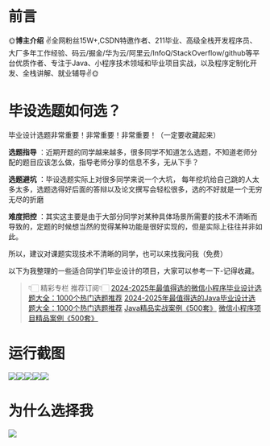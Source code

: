 # 前言

🌞**博主介绍**
✌全网粉丝15W+,CSDN特邀作者、211毕业、高级全栈开发程序员、大厂多年工作经验、码云/掘金/华为云/阿里云/InfoQ/StackOverflow/github等平台优质作者、专注于Java、小程序技术领域和毕业项目实战，以及程序定制化开发、全栈讲解、就业辅导✌🌞

# 毕设选题如何选？

毕业设计选题非常重要！非常重要！非常重要！（一定要收藏起来）

**选题指导** ：近期开题的同学越来越多，很多同学不知道怎么选题，不知道老师分配的题目应该怎么做，指导老师分享的信息不多，无从下手？

**选题避坑** ：毕设选题实际上对很多同学来说一个大坑，
每年挖坑给自己跳的人太多太多，选题选得好后面的答辩以及论文撰写会轻松很多，选的不好就是一个无穷无尽的折磨

**难度把控** ：其实这主要是由于大部分同学对某种具体场景所需要的技术不清晰而导致的，定题的时候想当然的觉得某种功能是很好实现的，但是实际上往往并非如此。

所以，建议对课题实现技术不清晰的同学，也可以来找我问我（免费）

以下为我整理的一些适合同学们毕业设计的项目，大家可以参考一下-记得收藏。

> 👇🏻 精彩专栏 推荐订阅👇🏻
> [2024-2025年最值得选的微信小程序毕业设计选题大全：1000个热门选题推荐](https://www.yuque.com/cxycsx/bve3ul)
> [2024-2025年最值得选的Java毕业设计选题大全：1000个热门选题推荐](https://www.yuque.com/cxycsx/bve3ul)
> [Java精品实战案例《500套》](https://www.yuque.com/cxycsx/bve3ul)
> [微信小程序项目精品案例《500套》](https://www.yuque.com/cxycsx/bve3ul)

# 运行截图

![](http://www.bysj52.com/uploadfile/ueditor/image/202306/%E6%AF%95%E8%AE%BEssm160%E5%9F%BA%E4%BA%8EJava%E6%8A%80%E6%9C%AF%E7%9A%84%E4%BC%9A%E5%91%98%E5%88%B6%E5%BA%A6%E7%AE%A1%E7%90%86%E7%9A%84%E5%95%86%E5%93%81%E8%90%A5%E9%94%80%E7%B3%BB%E7%BB%9F+vue%E6%AF%95%E4%B8%9A%E8%AE%BE%E8%AE%A1/1.png)![](http://www.bysj52.com/uploadfile/ueditor/image/202306/%E6%AF%95%E8%AE%BEssm160%E5%9F%BA%E4%BA%8EJava%E6%8A%80%E6%9C%AF%E7%9A%84%E4%BC%9A%E5%91%98%E5%88%B6%E5%BA%A6%E7%AE%A1%E7%90%86%E7%9A%84%E5%95%86%E5%93%81%E8%90%A5%E9%94%80%E7%B3%BB%E7%BB%9F+vue%E6%AF%95%E4%B8%9A%E8%AE%BE%E8%AE%A1/3.png)![](http://www.bysj52.com/uploadfile/ueditor/image/202306/%E6%AF%95%E8%AE%BEssm160%E5%9F%BA%E4%BA%8EJava%E6%8A%80%E6%9C%AF%E7%9A%84%E4%BC%9A%E5%91%98%E5%88%B6%E5%BA%A6%E7%AE%A1%E7%90%86%E7%9A%84%E5%95%86%E5%93%81%E8%90%A5%E9%94%80%E7%B3%BB%E7%BB%9F+vue%E6%AF%95%E4%B8%9A%E8%AE%BE%E8%AE%A1/4.png)![](http://www.bysj52.com/uploadfile/ueditor/image/202306/%E6%AF%95%E8%AE%BEssm160%E5%9F%BA%E4%BA%8EJava%E6%8A%80%E6%9C%AF%E7%9A%84%E4%BC%9A%E5%91%98%E5%88%B6%E5%BA%A6%E7%AE%A1%E7%90%86%E7%9A%84%E5%95%86%E5%93%81%E8%90%A5%E9%94%80%E7%B3%BB%E7%BB%9F+vue%E6%AF%95%E4%B8%9A%E8%AE%BE%E8%AE%A1/2.png)![](http://www.bysj52.com/uploadfile/ueditor/image/202306/%E6%AF%95%E8%AE%BEssm160%E5%9F%BA%E4%BA%8EJava%E6%8A%80%E6%9C%AF%E7%9A%84%E4%BC%9A%E5%91%98%E5%88%B6%E5%BA%A6%E7%AE%A1%E7%90%86%E7%9A%84%E5%95%86%E5%93%81%E8%90%A5%E9%94%80%E7%B3%BB%E7%BB%9F+vue%E6%AF%95%E4%B8%9A%E8%AE%BE%E8%AE%A1/5.png)

# 为什么选择我

![](http://upload.cxycsx.vip/%E6%9C%AA%E5%91%BD%E5%90%8D__2024-09-06+10_52_44.jpg)

